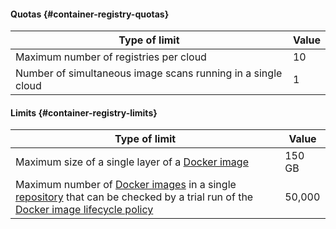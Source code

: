 #### Quotas {#container-registry-quotas}

Type of limit | Value
--- | ---
Maximum number of registries per cloud | 10
Number of simultaneous image scans running in a single cloud | 1

#### Limits {#container-registry-limits}

Type of limit | Value
--- | ---
Maximum size of a single layer of a [Docker image](../container-registry/concepts/docker-image.md) | 150 GB 
Maximum number of [Docker images](../container-registry/concepts/docker-image.md) in a single [repository](../container-registry/concepts/repository.md) that can be checked by a trial run of the [Docker image lifecycle policy](../container-registry/concepts/lifecycle-policy.md) | 50,000